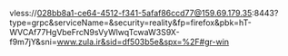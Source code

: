 vless://028bb8a1-ce64-4512-f341-5afaf86ccd77@159.69.179.35:8443?type=grpc&serviceName=&security=reality&fp=firefox&pbk=hT-WVCAf77HgVbeFrcN9sVyWlwqTcwaW3S9X-f9m7jY&sni=www.zula.ir&sid=df503b5e&spx=%2F#gr-win
